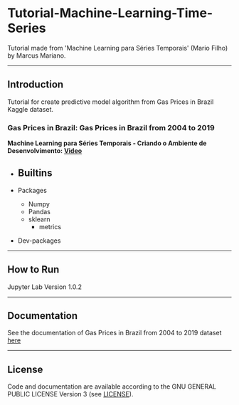 # Tutorial-Machine-Learning-Time-Series
Tutorial made from 'Machine Learning para Séries Temporais' (Mario Filho) by Marcus Mariano.

---

## Introduction

Tutorial for create predictive model algorithm from Gas Prices in Brazil Kaggle dataset.

### Gas Prices in Brazil: Gas Prices in Brazil from 2004 to 2019

**Machine Learning para Séries Temporais - Criando o Ambiente de Desenvolvimento: [Video](https://www.youtube.com/watch?v=lYLGaLEvWto&list=PLwnip85KhroUjuU76xEw1owFBhZdBlVt3&index=1)**


- Builtins
    -

- Packages
    - Numpy
    - Pandas
    - sklearn
        - metrics




- Dev-packages


---

## How to Run

Jupyter Lab Version 1.0.2

---

## Documentation

See the documentation of Gas Prices in Brazil from 2004 to 2019 dataset [here](https://www.kaggle.com/matheusfreitag/gas-prices-in-brazil)

---

## License

Code and documentation are available according to the GNU GENERAL PUBLIC LICENSE Version 3 (see [LICENSE](https://www.gnu.org/licenses/gpl.html)).
